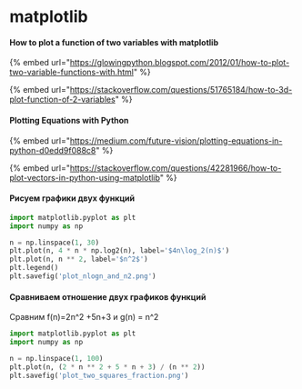 # matplotlib

#### How to plot a function of two variables with matplotlib

{% embed url="https://glowingpython.blogspot.com/2012/01/how-to-plot-two-variable-functions-with.html" %}

{% embed url="https://stackoverflow.com/questions/51765184/how-to-3d-plot-function-of-2-variables" %}

#### Plotting Equations with Python

{% embed url="https://medium.com/future-vision/plotting-equations-in-python-d0edd9f088c8" %}

{% embed url="https://stackoverflow.com/questions/42281966/how-to-plot-vectors-in-python-using-matplotlib" %}

#### Рисуем графики двух функций

```python
import matplotlib.pyplot as plt
import numpy as np

n = np.linspace(1, 30)
plt.plot(n, 4 * n * np.log2(n), label='$4n\log_2(n)$')
plt.plot(n, n ** 2, label='$n^2$')
plt.legend()
plt.savefig('plot_nlogn_and_n2.png')
```

#### Сравниваем отношение двух графиков функций

Сравним f(n)=2n^2 +5n+3 и g(n) = n^2

```python
import matplotlib.pyplot as plt
import numpy as np

n = np.linspace(1, 100)
plt.plot(n, (2 * n ** 2 + 5 * n + 3) / (n ** 2))
plt.savefig('plot_two_squares_fraction.png')
```


